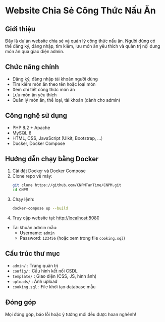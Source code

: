 # Website Chia Sẻ Công Thức Nấu Ăn

## Giới thiệu
Đây là dự án website chia sẻ và quản lý công thức nấu ăn. Người dùng có thể đăng ký, đăng nhập, tìm kiếm, lưu món ăn yêu thích và quản trị nội dung món ăn qua giao diện admin.

## Chức năng chính
- Đăng ký, đăng nhập tài khoản người dùng
- Tìm kiếm món ăn theo tên hoặc loại món
- Xem chi tiết công thức món ăn
- Lưu món ăn yêu thích
- Quản lý món ăn, thể loại, tài khoản (dành cho admin)

## Công nghệ sử dụng
- PHP 8.2 + Apache
- MySQL 8
- HTML, CSS, JavaScript (UIkit, Bootstrap, ...)
- Docker, Docker Compose

## Hướng dẫn chạy bằng Docker
1. Cài đặt Docker và Docker Compose
2. Clone repo về máy:
   ```sh
   git clone https://github.com/CNPMTanTime/CNPM.git
   cd CNPM
   ```
3. Chạy lệnh:
   ```sh
   docker-compose up --build
   ```
4. Truy cập website tại: [http://localhost:8080](http://localhost:8080)

- Tài khoản admin mẫu:
  - Username: `admin`
  - Password: `123456` (hoặc xem trong file `cooking.sql`)

## Cấu trúc thư mục
- `admin/`         : Trang quản trị
- `config/`        : Cấu hình kết nối CSDL
- `template/`      : Giao diện (CSS, JS, hình ảnh)
- `uploads/`       : Ảnh upload
- `cooking.sql`    : File khởi tạo database mẫu

## Đóng góp
Mọi đóng góp, báo lỗi hoặc ý tưởng mới đều được hoan nghênh!
